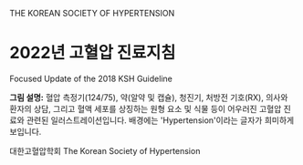 THE
KOREAN
SOCIETY
OF HYPERTENSION

# 2022년 고혈압 진료지침
Focused Update of the 2018 KSH Guideline

**그림 설명:**
혈압 측정기(124/75), 약(알약 및 캡슐), 청진기, 처방전 기호(RX), 의사와 환자의 상담, 그리고 혈액 세포를 상징하는 원형 요소 및 식물 등이 어우러진 고혈압 진료와 관련된 일러스트레이션입니다. 배경에는 'Hypertension'이라는 글자가 희미하게 보입니다.

대한고혈압학회
The Korean Society of Hypertension